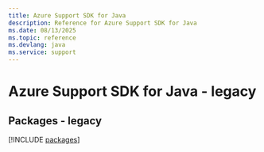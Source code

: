 ```yaml
---
title: Azure Support SDK for Java
description: Reference for Azure Support SDK for Java
ms.date: 08/13/2025
ms.topic: reference
ms.devlang: java
ms.service: support
---
```

# Azure Support SDK for Java - legacy
## Packages - legacy
[!INCLUDE [packages](support-index.md)]
